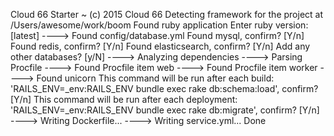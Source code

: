 <!-- post: cloud66-starter_get-started -->


 Cloud 66 Starter ~ (c) 2015 Cloud 66
 Detecting framework for the project at /Users/awesome/work/boom
 Found ruby application
 Enter ruby version: [latest]
 ----> Found config/database.yml
 Found mysql, confirm? [Y/n]
 Found redis, confirm? [Y/n]
 Found elasticsearch, confirm? [Y/n]
 Add any other databases? [y/N]
 ----> Analyzing dependencies
 ----> Parsing Procfile
 ----> Found Procfile item web
 ----> Found Procfile item worker
 ----> Found unicorn
 This command will be run after each build: 
     'RAILS_ENV=_env:RAILS_ENV bundle exec rake db:schema:load', confirm? [Y/n]
 This command will be run after each deployment: 
     'RAILS_ENV=_env:RAILS_ENV bundle exec rake db:migrate', confirm? [Y/n]
 ----> Writing Dockerfile...
 ----> Writing service.yml...
 Done
